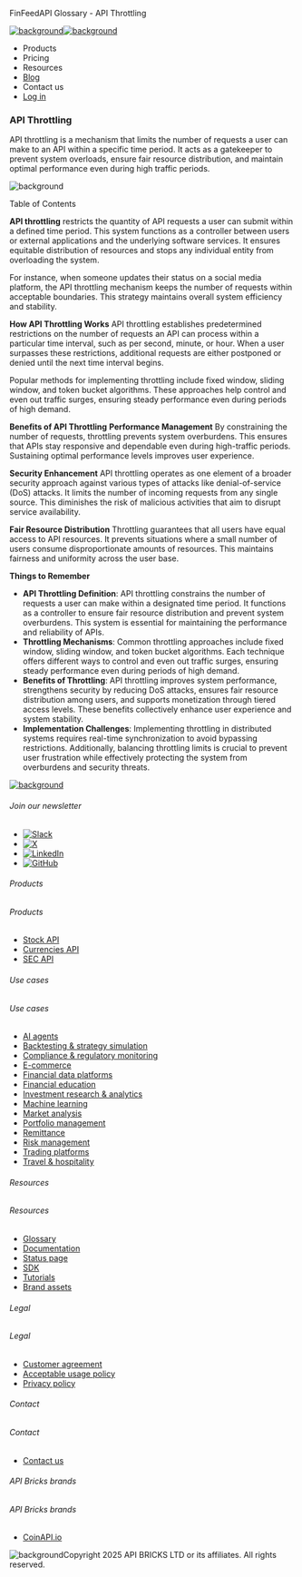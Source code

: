 FinFeedAPI Glossary - API Throttling

[![background](/_next/image?url=https%3A%2F%2Fcdn.sanity.io%2Fimages%2Fxpx4czto%2Fproduction%2Fc9a795fc7fb3558997d636211a44e71eb59288f0-773x184.png&w=1920&q=75)![background](https://cdn.sanity.io/images/xpx4czto/production/875913d8710b3054c19fad19673dc5592614265e-773x184.svg)](/)

* Products
* Pricing
* Resources
* [Blog](/blog)
* Contact us
* [Log in](https://console.finfeedapi.com/?link=/apikeys/create)

### API Throttling

API throttling is a mechanism that limits the number of requests a user can make to an API within a specific time period. It acts as a gatekeeper to prevent system overloads, ensure fair resource distribution, and maintain optimal performance even during high traffic periods.

![background](https://cdn.sanity.io/images/xpx4czto/production/999c709b2777af013884c6e2623e9aa699585a06-429x429.svg)

Table of Contents

**API throttling** restricts the quantity of API requests a user can submit within a defined time period. This system functions as a controller between users or external applications and the underlying software services. It ensures equitable distribution of resources and stops any individual entity from overloading the system.

For instance, when someone updates their status on a social media platform, the API throttling mechanism keeps the number of requests within acceptable boundaries. This strategy maintains overall system efficiency and stability.

**How API Throttling Works** API throttling establishes predetermined restrictions on the number of requests an API can process within a particular time interval, such as per second, minute, or hour. When a user surpasses these restrictions, additional requests are either postponed or denied until the next time interval begins.

Popular methods for implementing throttling include fixed window, sliding window, and token bucket algorithms. These approaches help control and even out traffic surges, ensuring steady performance even during periods of high demand.

**Benefits of API Throttling** **Performance Management** By constraining the number of requests, throttling prevents system overburdens. This ensures that APIs stay responsive and dependable even during high-traffic periods. Sustaining optimal performance levels improves user experience.

**Security Enhancement** API throttling operates as one element of a broader security approach against various types of attacks like denial-of-service (DoS) attacks. It limits the number of incoming requests from any single source. This diminishes the risk of malicious activities that aim to disrupt service availability.

**Fair Resource Distribution** Throttling guarantees that all users have equal access to API resources. It prevents situations where a small number of users consume disproportionate amounts of resources. This maintains fairness and uniformity across the user base.

**Things to Remember**

* **API Throttling Definition**: API throttling constrains the number of requests a user can make within a designated time period. It functions as a controller to ensure fair resource distribution and prevent system overburdens. This system is essential for maintaining the performance and reliability of APIs.
* **Throttling Mechanisms**: Common throttling approaches include fixed window, sliding window, and token bucket algorithms. Each technique offers different ways to control and even out traffic surges, ensuring steady performance even during periods of high demand.
* **Benefits of Throttling**: API throttling improves system performance, strengthens security by reducing DoS attacks, ensures fair resource distribution among users, and supports monetization through tiered access levels. These benefits collectively enhance user experience and system stability.
* **Implementation Challenges**: Implementing throttling in distributed systems requires real-time synchronization to avoid bypassing restrictions. Additionally, balancing throttling limits is crucial to prevent user frustration while effectively protecting the system from overburdens and security threats.

[![background](https://cdn.sanity.io/images/xpx4czto/production/8a2788aebc71f7f5dce82eb1b7a5e5cec9a64838-773x184.svg)](/)

###### Join our newsletter

* [![Slack](https://cdn.sanity.io/images/xpx4czto/production/26371f7c1474b3ce9e67c32e006a140ddd704b95-512x512.svg)](https://finfeedapi.slack.com/x-p8539721774929-8529109118914-8531038476964/messages/C08FVM7P68H)
* [![X](/_next/image?url=https%3A%2F%2Fcdn.sanity.io%2Fimages%2Fxpx4czto%2Fproduction%2F0aa41878d0ceb77292d9f847b2f4e21d688460c1-2400x2453.png&w=64&q=75)](https://x.com/FinFeedAPI "Follow FinFeedAPI on X")
* [![LinkedIn](/_next/image?url=https%3A%2F%2Fcdn.sanity.io%2Fimages%2Fxpx4czto%2Fproduction%2Fb9ce6f119974543779bbcad7563e234be8edd900-840x779.png&w=64&q=75)](https://www.linkedin.com/company/finfeedapi/?viewAsMember=true "Join FinFeedAPI on LinkedIn")
* [![GitHub](https://cdn.sanity.io/images/xpx4czto/production/f202b6faccfd5cc46299b976c2635fee60b55aa0-98x96.svg)](https://github.com/api-bricks/api-bricks-sdk/tree/master/finfeedapi)

###### Products

###### Products

* [Stock API](/products/stock-api)
* [Currencies API](/products/currencies-api)
* [SEC API](/products/sec-api)

###### Use cases

###### Use cases

* [AI agents](/use-case/ai-agents)
* [Backtesting & strategy simulation](/use-case/backtesting-strategy-simulation)
* [Compliance & regulatory monitoring](/use-case/compliance-regulatory-monitoring)
* [E-commerce](/use-case/e-commerce)
* [Financial data platforms](/use-case/financial-data-platforms)
* [Financial education](/use-case/education-platforms)
* [Investment research & analytics](/use-case/investment-research-analytics)
* [Machine learning](/use-case/machine-learning)
* [Market analysis](/use-case/market-analysis)
* [Portfolio management](/use-case/portfolio-management)
* [Remittance](/use-case/remittance)
* [Risk management](/use-case/risk-management)
* [Trading platforms](/use-case/trading-platforms)
* [Travel & hospitality](/use-case/travel-hospitality)

###### Resources

###### Resources

* [Glossary](/learn/glossary)
* [Documentation](https://docs.finfeedapi.com/)
* [Status page](https://status.finfeedapi.com/)
* [SDK](https://github.com/api-bricks/api-bricks-sdk/tree/master/finfeedapi)
* [Tutorials](https://github.com/api-bricks/api-bricks-sdk/tree/master/finfeedapi/sec-api-rest/tutorials)
* [Brand assets](https://brandfetch.com/finfeedapi.com)

###### Legal

###### Legal

* [Customer agreement](/legal#link-479af90ac5b8)
* [Acceptable usage policy](/legal#link-469068dc1416)
* [Privacy policy](/legal#link-192d9f962f94)

###### Contact

###### Contact

* [Contact us](/contact-us)

###### API Bricks brands

###### API Bricks brands

* [CoinAPI.io](https://www.coinapi.io/?utm_source=finfeedapi&utm_medium=referral&utm_campaign=finfeedapi_footer)

![background](https://cdn.sanity.io/images/xpx4czto/production/33a64ee50c88a79ba86cc35ba36e9eb13987bbe7-152x184.svg)Copyright 2025 API BRICKS LTD or its affiliates. All rights reserved.